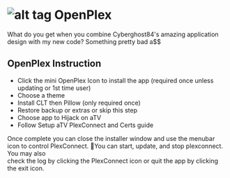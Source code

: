 ![alt tag](https://raw.githubusercontent.com/wahlmanj/OpenPlex/master/OpenPlexIcons/MenuIcon.png)   OpenPlex
========
What do you get when you combine Cyberghost84's amazing application design with my new code? Something pretty bad a$$

## OpenPlex Instruction

- Click the mini OpenPlex Icon to install the app
  (required once unless updating or 1st time user)
- Choose a theme
- Install CLT then Pillow (only required once)        
- Restore backup or extras or skip this step 
- Choose app to Hijack on aTV
- Follow Setup aTV PlexConnect and Certs guide

Once complete you can close the installer window and
use the menubar icon to control PlexConnect. You
can start, update, and stop plexconnect. You may also        
check the log by clicking the PlexConnect icon or quit
the app by clicking the exit icon.
